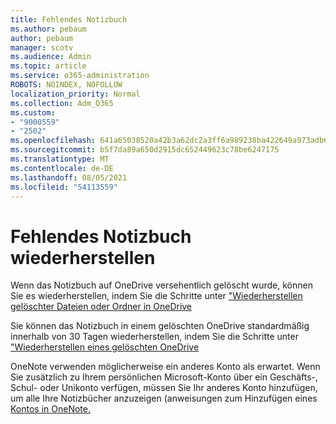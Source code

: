 ```yaml
---
title: Fehlendes Notizbuch
ms.author: pebaum
author: pebaum
manager: scotv
ms.audience: Admin
ms.topic: article
ms.service: o365-administration
ROBOTS: NOINDEX, NOFOLLOW
localization_priority: Normal
ms.collection: Adm_O365
ms.custom:
- "9000559"
- "2502"
ms.openlocfilehash: 641a65038520a42b3a62dc2a3ff6a989238ba422649a973adb6f42cf556e5a53
ms.sourcegitcommit: b5f7da89a650d2915dc652449623c78be6247175
ms.translationtype: MT
ms.contentlocale: de-DE
ms.lasthandoff: 08/05/2021
ms.locfileid: "54113559"
---
```

# <a name="recover-missing-notebook"></a>Fehlendes Notizbuch wiederherstellen

Wenn das Notizbuch auf OneDrive versehentlich gelöscht wurde, können Sie es wiederherstellen, indem Sie die Schritte unter ["Wiederherstellen gelöschter Dateien oder Ordner in OneDrive](https://support.office.com/article/949ada80-0026-4db3-a953-c99083e6a84f)

Sie können das Notizbuch in einem gelöschten OneDrive standardmäßig innerhalb von 30 Tagen wiederherstellen, indem Sie die Schritte unter ["Wiederherstellen eines gelöschten OneDrive](https://docs.microsoft.com/onedrive/restore-deleted-onedrive)

OneNote verwenden möglicherweise ein anderes Konto als erwartet. Wenn Sie zusätzlich zu Ihrem persönlichen Microsoft-Konto über ein Geschäfts-, Schul- oder Unikonto verfügen, müssen Sie Ihr anderes Konto hinzufügen, um alle Ihre Notizbücher anzuzeigen (anweisungen zum Hinzufügen eines [Kontos in OneNote.](https://support.office.com/article/5afff855-54ee-47e4-a773-db048d4ac299)
